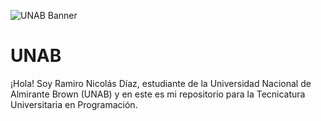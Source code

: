 ![UNAB Banner](Imágenes/Banner_UNAB.png)

# UNAB

¡Hola! Soy Ramiro Nicolás Díaz, estudiante de la Universidad Nacional de Almirante Brown (UNAB) y en este es mi repositorio para la Tecnicatura Universitaria en Programación.
